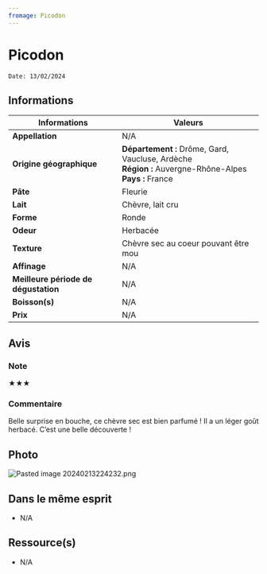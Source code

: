 ```yaml
---
fromage: Picodon
---
```

# Picodon
```
Date: 13/02/2024
```
## Informations

| Informations | Valeurs |
| ---- | ---- |
| **Appellation** | N/A |
| **Origine géographique** | **Département :** Drôme, Gard, Vaucluse, Ardèche<br>**Région :** Auvergne-Rhône-Alpes<br>**Pays :** France   |
| **Pâte** | Fleurie |
| **Lait** | Chèvre, lait cru |
| **Forme** | Ronde |
| **Odeur** | Herbacée |
| **Texture** | Chèvre sec au coeur pouvant être mou |
| **Affinage** | N/A |
| **Meilleure période de dégustation** | N/A |
| **Boisson(s)** | N/A |
| **Prix** | N/A |

## Avis
### Note
★★★
### Commentaire
Belle surprise en bouche, ce chèvre sec est bien parfumé ! Il a un léger goût herbacé. C’est une belle découverte !

## Photo
![Pasted image 20240213224232.png](./M%C3%A9dias/Pasted%20image%2020240213224232.png)

## Dans le même esprit
* N/A

## Ressource(s)
* N/A
